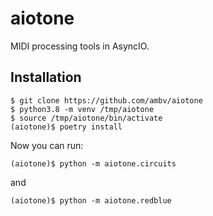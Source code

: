 # aiotone

MIDI processing tools in AsyncIO.

## Installation

```
$ git clone https://github.com/ambv/aiotone
$ python3.8 -m venv /tmp/aiotone
$ source /tmp/aiotone/bin/activate
(aiotone)$ poetry install
```

Now you can run:

```
(aiotone)$ python -m aiotone.circuits
```

and

```
(aiotone)$ python -m aiotone.redblue
```
